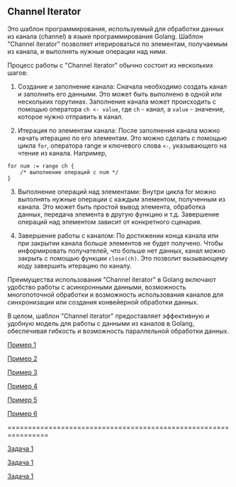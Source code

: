 ## Channel Iterator

Это шаблон программирования, используемый для обработки данных из канала (channel) в языке программирования Golang.
Шаблон "Channel iterator" позволяет итерироваться по элементам, получаемым из канала, и выполнять нужные операции над ними.

Процесс работы с "Channel iterator" обычно состоит из нескольких шагов:

1. Создание и заполнение канала: Сначала необходимо создать канал и заполнить его данными. Это может быть выполнено в одной или нескольких горутинах. Заполнение канала может происходить с помощью оператора `ch <- value`, где `ch` - канал, а `value` - значение, которое нужно отправить в канал.

2. Итерация по элементам канала: После заполнения канала можно начать итерацию по его элементам. Это можно сделать с помощью цикла `for`, оператора range и ключевого слова `<-`, указывающего на чтение из канала. Например, 
```
for num := range ch {
    /* выполнение операций с num */ 
}
```

3. Выполнение операций над элементами: Внутри цикла for можно выполнять нужные операции с каждым элементом, полученным из канала. Это может быть простой вывод элемента, обработка данных, передача элемента в другую функцию и т.д. Завершение операций над элементом зависит от конкретного сценария.

4. Завершение работы с каналом: По достижении конца канала или при закрытии канала больше элементов не будет получено. Чтобы информировать получателей, что больше нет данных, канал можно закрыть с помощью функции `close(ch)`. Это позволит вызывающему коду завершить итерацию по каналу.

Преимущества использования "Channel iterator" в Golang включают удобство работы с асинхронными данными, возможность многопоточной обработки и возможность использования каналов для синхронизации или создания конвейерной обработки данных.

В целом, шаблон "Channel iterator" предоставляет эффективную и удобную модель для работы с данными из каналов в Golang, обеспечивая гибкость и возможность параллельной обработки данных.

[Пример 1](https://github.com/patyukin/notes/tree/master/golang/concurency/templates/ci/ex1)

[Пример 2](https://github.com/patyukin/notes/tree/master/golang/concurency/templates/ci/ex2)

[Пример 3](https://github.com/patyukin/notes/tree/master/golang/concurency/templates/ci/ex3)

[Пример 4](https://github.com/patyukin/notes/tree/master/golang/concurency/templates/ci/ex4)

[Пример 5](https://github.com/patyukin/notes/tree/master/golang/concurency/templates/ci/ex5)

[Пример 6](https://github.com/patyukin/notes/tree/master/golang/concurency/templates/ci/ex6)

================================================================

[Задача 1](https://github.com/patyukin/notes/tree/master/golang/concurency/templates/ci/t1)

[Задача 1](https://github.com/patyukin/notes/tree/master/golang/concurency/templates/ci/t2)

[Задача 1](https://github.com/patyukin/notes/tree/master/golang/concurency/templates/ci/t3)
